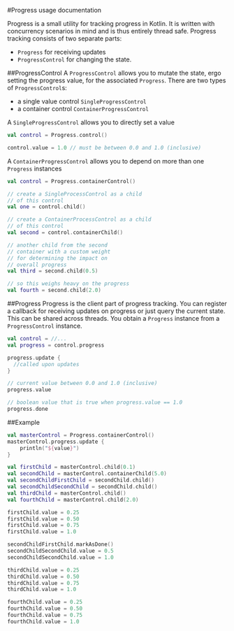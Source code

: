 #Progress usage documentation

Progress is a small utility for tracking progress in Kotlin. It is written with concurrency scenarios in mind and 
is thus entirely thread safe. Progress tracking consists of two separate parts:

- `Progress` for receiving updates
- `ProgressControl` for changing the state.

##ProgressControl
A `ProgressControl` allows you to mutate the state, ergo setting the progress value, for the associated `Progress`.
There are two types of `ProgressControl`s:

- a single value control `SingleProgressControl`
- a container control `ContainerProgressControl`

A `SingleProgressControl` allows you to directly set a value
```kt
val control = Progress.control()

control.value = 1.0 // must be between 0.0 and 1.0 (inclusive)
```

A `ContainerProgressControl` allows you to depend on more than one `Progress` instances

```kt
val control = Progress.containerControl()

// create a SingleProcessControl as a child
// of this control
val one = control.child()

// create a ContainerProcessControl as a child
// of this control
val second = control.containerChild()

// another child from the second
// container with a custom weight 
// for determining the impact on 
// overall progress
val third = second.child(0.5)

// so this weighs heavy on the progress
val fourth = second.child(2.0)
```

##Progress
Progress is the client part of progress tracking. You can register a callback for receiving updates on progress or
just query the current state. This can be shared across threads. You obtain a `Progress` instance from a `ProgressControl`
instance.

```kt
val control = //...
val progress = control.progress

progress.update {
  //called upon updates
}

// current value between 0.0 and 1.0 (inclusive)
progress.value 

// boolean value that is true when progress.value == 1.0
progress.done

```



##Example

```kt
val masterControl = Progress.containerControl()
masterControl.progress.update {
    println("${value}")
}

val firstChild = masterControl.child(0.1)
val secondChild = masterControl.containerChild(5.0)
val secondChildFirstChild = secondChild.child()
val secondChildSecondChild = secondChild.child()
val thirdChild = masterControl.child()
val fourthChild = masterControl.child(2.0)

firstChild.value = 0.25
firstChild.value = 0.50
firstChild.value = 0.75
firstChild.value = 1.0

secondChildFirstChild.markAsDone()
secondChildSecondChild.value = 0.5
secondChildSecondChild.value = 1.0

thirdChild.value = 0.25
thirdChild.value = 0.50
thirdChild.value = 0.75
thirdChild.value = 1.0

fourthChild.value = 0.25
fourthChild.value = 0.50
fourthChild.value = 0.75
fourthChild.value = 1.0

```
